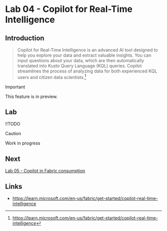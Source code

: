 # Lab 04 - Copilot for Real-Time Intelligence

## Introduction
> Copilot for Real-Time Intelligence is an advanced AI tool designed to help you explore your data and extract valuable insights. You can input questions about your data, which are then automatically translated into Kusto Query Language (KQL) queries. Copilot streamlines the process of analyzing data for both experienced KQL users and citizen data scientists.[^1]

> [!IMPORTANT]
> This feature is in preview.

## Lab
!!TODO
> [!CAUTION]
> Work in progress

## Next
[Lab 05 - Copilot in Fabric consumption](/labs/lab05/lab05.md)

## Links
- https://learn.microsoft.com/en-us/fabric/get-started/copilot-real-time-intelligence

[^1]: https://learn.microsoft.com/en-us/fabric/get-started/copilot-real-time-intelligence